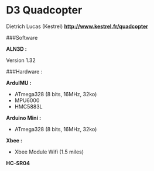 D3 Quadcopter
==========

Dietrich Lucas (Kestrel)
**http://www.kestrel.fr/quadcopter**

###Software

**ALN3D :**

Version 1.32

###Hardware :

**ArduIMU :**
- ATmega328 (8 bits, 16MHz, 32ko)
- MPU6000
- HMC5883L

**Arduino Mini :**
- ATmega328 (8 bits, 16MHz, 32ko)

**Xbee :**
- Xbee Module Wifi (1.5 miles)

**HC-SR04**
